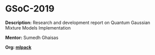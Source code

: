 # GSoC-2019

<b>Description:</b> Research and development report on Quantum Gaussian Mixture Models Implementation

<b>Mentor:</b> Sumedh Ghaisas

<b>Org:<b> [mlpack](https://www.mlpack.org/)
